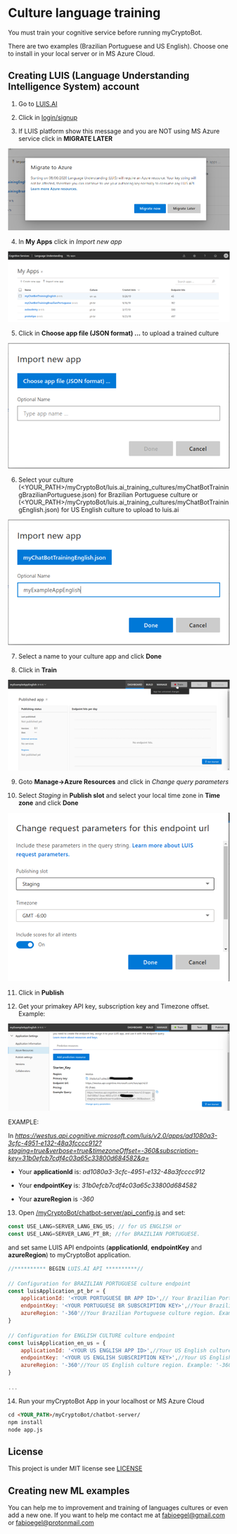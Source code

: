 # Culture language training

You must train your cognitive service before running myCryptoBot. 

There are two examples (Brazilian Portuguese and US English). Choose one to install in your local server or in MS Azure Cloud.

## Creating LUIS (Language Understanding Intelligence System) account

1. Go to [LUIS.AI](https://www.luis.ai/home)

2. Click in [login/signup](https://www.luis.ai/home)

3. If LUIS platform show this message and you are NOT using MS Azure service click in **MIGRATE LATER**

<p align="center">
  <img src="/docs/images/image001.png">
</p>



4. In **My Apps** click in _Import new app_

<p align="center">
  <img src="/docs/images/image002.png">
</p>



5. Click in **Choose app file (JSON format) ...** to upload a trained culture

<p align="center">
  <img src="/docs/images/image003.png">
</p>



6. Select your culture (<YOUR_PATH>/myCryptoBot/luis.ai_training_cultures/myChatBotTrainingBrazilianPortuguese.json) for Brazilian Portuguese culture or (<YOUR_PATH>/myCryptoBot/luis.ai_training_cultures/myChatBotTrainingEnglish.json) for US English culture to upload to luis.ai

<p align="center">
  <img src="/docs/images/image004.png">
</p>



7. Select a name to your culture app and click **Done**

8. Click in **Train**

<p align="center">
  <img src="/docs/images/image006.png">
</p>



9. Goto **Manage->Azure Resources** and click in _Change query parameters_

10. Select _Staging_ in **Publish slot** and select your local time zone in **Time zone** and click **Done**

<p align="center">
  <img src="/docs/images/image008.png">
</p>



11. Click in **Publish**

12. Get your primakey API key, subscription key and Timezone offset. Example:

<p align="center">
  <img src="/docs/images/image007.png">
</p>


EXAMPLE:

In _https://westus.api.cognitive.microsoft.com/luis/v2.0/apps/ad1080a3-3cfc-4951-e132-48a3fcccc912?staging=true&verbose=true&timezoneOffset=-360&subscription-key=31b0efcb7cdf4c03a65c33800d684582&q=_


- Your **applicationId** is: _ad1080a3-3cfc-4951-e132-48a3fcccc912_

- Your **endpointKey** is: _31b0efcb7cdf4c03a65c33800d684582_

- Your **azureRegion** is _-360_



13. Open [<YOUR PATH>/myCryptoBot/chatbot-server/api_config.js](/chatbot-server/api_config.js) and set:

```javascript
const USE_LANG=SERVER_LANG_ENG_US; // for US ENGLISH or
const USE_LANG=SERVER_LANG_PT_BR; //for BRAZILIAN PORTUGUESE.
```


and set same LUIS API endpoints (**applicationId**, **endpointKey** and **azureRegion**) to myCryptoBot application.

```javascript
//********** BEGIN LUIS.AI API **********//

// Configuration for BRAZILIAN PORTUGUESE culture endpoint
const luisApplication_pt_br = {
    applicationId: '<YOUR PORTUGUESE BR APP ID>',// Your Brazilian Portuguese culture AppId. Example: 'f220162c-a4f2-475c-804d-4d39b0e1c3ae'
    endpointKey: '<YOUR PORTUGUESE BR SUBSCRIPTION KEY>',//Your Brazilian Portuguese culture subscriptionKey. Example: '21a2efcb7cdfec03f65c33811b682581'
    azureRegion: '-360'//Your Brazilian Portuguese culture region. Example: '-360'
}

// Configuration for ENGLISH CULTURE culture endpoint
const luisApplication_en_us = {
    applicationId: '<YOUR US ENGLISH APP ID>',//Your US English culture appId. Example: 'ad1080a3-3cfc-4951-e132-48a3fcccc912'
    endpointKey: '<YOUR US ENGLISH SUBSCRIPTION KEY>',//Your US English culture subscriptionKey. Example: '31b0efcb7cdf4c03a65c33800d684582'
    azureRegion: '-360'//Your US English culture region. Example: '-360'
}

...

```



14. Run your myCryptoBot App in your localhost or MS Azure Cloud

```markdown
cd <YOUR_PATH>/myCryptoBot/chatbot-server/
npm install
node app.js
```


## License

This project is under MIT license see [LICENSE](/LICENSE)


## Creating new ML examples

You can help me to improvement and training of languages cultures or even add a new one.
If you want to help me contact me at [fabioegel@gmail.com](mailto:fabioegel@gmail.com) or [fabioegel@protonmail.com](mailto:fabioegel@protonmail.com)


